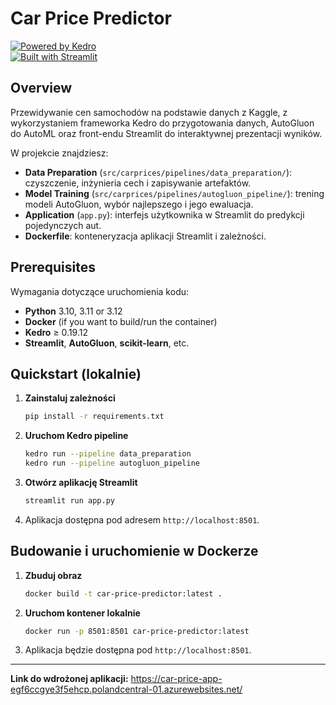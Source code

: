 # Car Price Predictor

[![Powered by Kedro](https://img.shields.io/badge/powered_by-kedro-ffc900?logo=kedro)](https://kedro.org)  
[![Built with Streamlit](https://img.shields.io/badge/built_with-Streamlit-FF4B4B?logo=streamlit)](https://streamlit.io)

## Overview

Przewidywanie cen samochodów na podstawie danych z Kaggle, z wykorzystaniem frameworka Kedro do przygotowania danych, AutoGluon do AutoML oraz front-endu Streamlit do interaktywnej prezentacji wyników.

W projekcie znajdziesz:

* **Data Preparation** (`src/carprices/pipelines/data_preparation/`): czyszczenie, inżynieria cech i zapisywanie artefaktów.  
* **Model Training** (`src/carprices/pipelines/autogluon_pipeline/`): trening modeli AutoGluon, wybór najlepszego i jego ewaluacja.  
* **Application** (`app.py`): interfejs użytkownika w Streamlit do predykcji pojedynczych aut.  
* **Dockerfile**: konteneryzacja aplikacji Streamlit i zależności.  

## Prerequisites

Wymagania dotyczące uruchomienia kodu:

- **Python** 3.10, 3.11 or 3.12  
- **Docker** (if you want to build/run the container)  
- **Kedro** ≥ 0.19.12  
- **Streamlit**, **AutoGluon**, **scikit-learn**, etc.  

## Quickstart (lokalnie)

1. **Zainstaluj zależności**  
   ```bash
   pip install -r requirements.txt

2. **Uruchom Kedro pipeline**

   ```bash
   kedro run --pipeline data_preparation
   kedro run --pipeline autogluon_pipeline
   ```

3. **Otwórz aplikację Streamlit**

   ```bash
   streamlit run app.py
   ```

4. Aplikacja dostępna pod adresem `http://localhost:8501`.

## Budowanie i uruchomienie w Dockerze

1. **Zbuduj obraz**

   ```bash
   docker build -t car-price-predictor:latest .
   ```
2. **Uruchom kontener lokalnie**

   ```bash
   docker run -p 8501:8501 car-price-predictor:latest
   ```
3. Aplikacja będzie dostępna pod `http://localhost:8501`.

---

**Link do wdrożonej aplikacji:**
 https://car-price-app-egf6ccgye3f5ehcp.polandcentral-01.azurewebsites.net/